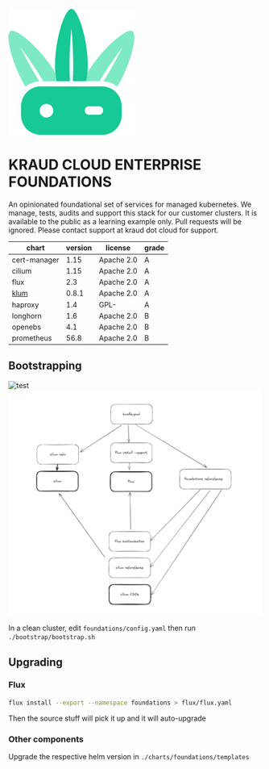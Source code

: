 ![logo](./logo250.png)

KRAUD CLOUD ENTERPRISE FOUNDATIONS
==================================

An opinionated foundational set of services for managed kubernetes.
We manage, tests, audits and support this stack for our customer clusters.
It is available to the public as a learning example only.
Pull requests will be ignored.
Please contact support at kraud dot cloud for support.

| chart                                  | version | license    | grade |
| -------------------------------------- | ------- | ---------- | ----- |
| cert-manager                           | 1.15    | Apache 2.0 | A     |
| cilium                                 | 1.15    | Apache 2.0 | A     |
| flux                                   | 2.3     | Apache 2.0 | A     |
| [klum](https://github.com/jadolg/klum) | 0.8.1   | Apache 2.0 | A     |
| haproxy                                | 1.4     | GPL-       | A     |
| longhorn                               | 1.6     | Apache 2.0 | B     |
| openebs                                | 4.1     | Apache 2.0 | B     |
| prometheus                             | 56.8    | Apache 2.0 | B     |

## Bootstrapping

![test](https://github.com/kraudcloud/foundations/actions/workflows/test-bootstrap.yaml/badge.svg)
![architecture](./bootstrap/bootstrap.png)

In a clean cluster, edit `foundations/config.yaml` then run `./bootstrap/bootstrap.sh`

## Upgrading

### Flux

```sh
flux install --export --namespace foundations > flux/flux.yaml
```

Then the source stuff will pick it up and it will auto-upgrade

### Other components

Upgrade the respective helm version in `./charts/foundations/templates`
